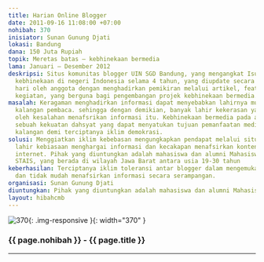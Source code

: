 ```yaml
---
title: Harian Online Blogger
date: 2011-09-16 11:08:00 +07:00
nohibah: 370
inisiator: Sunan Gunung Djati
lokasi: Bandung
dana: 150 Juta Rupiah
topik: Meretas batas – kebhinekaan bermedia
lama: Januari – Desember 2012
deskripsi: Situs komunitas blogger UIN SGD Bandung, yang mengangkat Isu pentingnya
  kebhinekaan di negeri Indonesia selama 4 tahun, yang diupdate secara berkala/per
  hari oleh anggota dengan menghadirkan pemikiran melalui artikel, feature, berita,
  kegiatan, yang berguna bagi pengembangan projek kebhinekaan bermedia.
masalah: Keragaman menghadirkan informasi dapat menyebabkan lahirnya multitafsir di
  kalangan pembaca. sehingga dengan demikian, banyak lahir kekerasan yang diinisiasi
  oleh kesalahan menafsrikan informasi itu. Kebhinekaan bermedia pada akhirnya merupakan
  sebuah kekuatan dahsyat yang dapat menyatukan tujuan pemanfaatan media oleh berbagai
  kalangan demi terciptanya iklim demokrasi.
solusi: Menggiatkan iklim kebebasan mengungkapkan pendapat melalui situs SGD, sehingga
  lahir kebiasaan menghargai informasi dan kecakapan menafsirkan konten yang ada di
  internet. Pihak yang diuntungkan adalah mahasiswa dan alumni Mahasiswa UIN, STAIN,
  STAIS, yang berada di wilayah Jawa Barat antara usia 19-30 tahun
keberhasilan: Terciptanya iklim toleransi antar blogger dalam mengemukakan pendapat
  dan tidak mudah menafsirkan informasi secara serampangan.
organisasi: Sunan Gunung Djati
diuntungkan: Pihak yang diuntungkan adalah mahasiswa dan alumni Mahasiswa UIN, STAIN, STAIS, yang berada di wilayah Jawa Barat antara usia 19-30 tahun
layout: hibahcmb
---
```


![370](/static/img/hibahcmb/370.png){: .img-responsive }{: width="370" }

### {{ page.nohibah }} - {{ page.title }}

---

